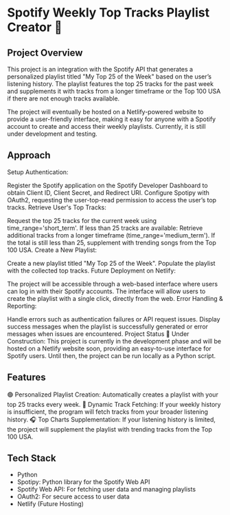 # Spotify Weekly Top Tracks Playlist Creator 🎵

## Project Overview

This project is an integration with the Spotify API that generates a personalized playlist titled "My Top 25 of the Week" based on the user’s listening history. The playlist features the top 25 tracks for the past week and supplements it with tracks from a longer timeframe or the Top 100 USA if there are not enough tracks available.

The project will eventually be hosted on a Netlify-powered website to provide a user-friendly interface, making it easy for anyone with a Spotify account to create and access their weekly playlists. Currently, it is still under development and testing.

## Approach
Setup Authentication:

Register the Spotify application on the Spotify Developer Dashboard to obtain Client ID, Client Secret, and Redirect URI.
Configure Spotipy with OAuth2, requesting the user-top-read permission to access the user’s top tracks.
Retrieve User's Top Tracks:

Request the top 25 tracks for the current week using time_range='short_term'.
If less than 25 tracks are available:
Retrieve additional tracks from a longer timeframe (time_range='medium_term').
If the total is still less than 25, supplement with trending songs from the Top 100 USA.
Create a New Playlist:

Create a new playlist titled "My Top 25 of the Week".
Populate the playlist with the collected top tracks.
Future Deployment on Netlify:

The project will be accessible through a web-based interface where users can log in with their Spotify accounts.
The interface will allow users to create the playlist with a single click, directly from the web.
Error Handling & Reporting:

Handle errors such as authentication failures or API request issues.
Display success messages when the playlist is successfully generated or error messages when issues are encountered.
Project Status
🚧 Under Construction: This project is currently in the development phase and will be hosted on a Netlify website soon, providing an easy-to-use interface for Spotify users. Until then, the project can be run locally as a Python script.

## Features
🟢 Personalized Playlist Creation: Automatically creates a playlist with your top 25 tracks every week.
🔄 Dynamic Track Fetching: If your weekly history is insufficient, the program will fetch tracks from your broader listening history.
🎧 Top Charts Supplementation: If your listening history is limited, the project will supplement the playlist with trending tracks from the Top 100 USA.

## Tech Stack
- Python
- Spotipy: Python library for the Spotify Web API
- Spotify Web API: For fetching user data and managing playlists
- OAuth2: For secure access to user data
- Netlify (Future Hosting)
